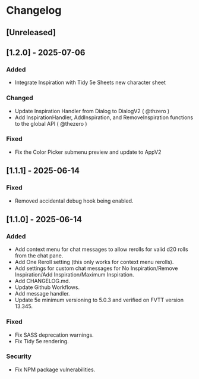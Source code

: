 # Changelog

## [Unreleased]

## [1.2.0] - 2025-07-06

### Added

- Integrate Inspiration with Tidy 5e Sheets new character sheet

### Changed

- Update Inspiration Handler from Dialog to DialogV2 ( @thzero )
- Add InspirationHandler, AddInspiration, and RemoveInspiration functions to the global API ( @thezero )

### Fixed

- Fix the Color Picker submenu preview and update to AppV2

## [1.1.1] - 2025-06-14

### Fixed

- Removed accidental debug hook being enabled.

## [1.1.0] - 2025-06-14

### Added

- Add context menu for chat messages to allow rerolls for valid d20 rolls from the chat pane.
- Add One Reroll setting (this only works for context menu rerolls).
- Add settings for custom chat messages for No Inspiration/Remove Inspiration/Add Inspiration/Maximum Inspiration.
- Add CHANGELOG.md.
- Update Github Workflows.
- Add message handler.
- Update 5e minimum versioning to 5.0.3 and verified on FVTT version 13.345.

### Fixed

- Fix SASS deprecation warnings.
- Fix Tidy 5e rendering.

### Security

- Fix NPM package vulnerabilities.

